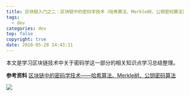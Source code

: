 ```yaml
---
title: 区块链入门之二：区块链中的密码学技术（哈希算法、Merkle树、公钥密码算法）
tags:
  - dev
categories: dev
top: false
copyright: true
date: 2018-05-28 14:43:11
---
```

本文是学习区块链技术中关于密码学这一部分的相关知识点学习总结整理。
<!--more-->

**参考资料**
[区块链中的密码学技术——哈希算法、Merkle树、公钥密码算法](https://blog.csdn.net/GuoXuan_CHN/article/details/78913335)

![](http://oankigr4l.bkt.clouddn.com/wexin.png)